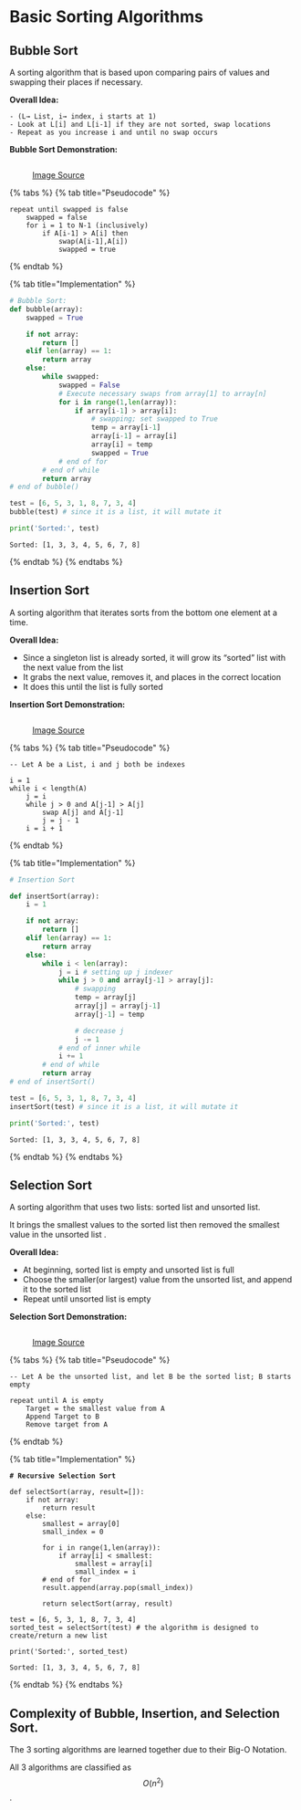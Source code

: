 # Basic Sorting Algorithms

## Bubble Sort <a href="#bubble-sort" id="bubble-sort"></a>

A sorting algorithm that is based upon comparing pairs of values and swapping their places if necessary.

**Overall Idea:**

```
- (L→ List, i→ index, i starts at 1)    
- Look at L[i] and L[i-1] if they are not sorted, swap locations
- Repeat as you increase i and until no swap occurs
```

**Bubble Sort Demonstration:**

<figure><img src="https://upload.wikimedia.org/wikipedia/commons/c/c8/Bubble-sort-example-300px.gif" alt=""><figcaption><p><a href="https://upload.wikimedia.org/wikipedia/commons/c/c8/Bubble-sort-example-300px.gif">Image Source</a></p></figcaption></figure>

{% tabs %}
{% tab title="Pseudocode" %}
```
repeat until swapped is false
	swapped = false
	for i = 1 to N-1 (inclusively)
		if A[i-1] > A[i] then
			swap(A[i-1],A[i])
			swapped = true
```
{% endtab %}

{% tab title="Implementation" %}
```python
# Bubble Sort:
def bubble(array):
    swapped = True

    if not array:
        return []
    elif len(array) == 1:
        return array
    else:
        while swapped:
            swapped = False
            # Execute necessary swaps from array[1] to array[n]
            for i in range(1,len(array)):
                if array[i-1] > array[i]:
                    # swapping; set swapped to True
                    temp = array[i-1]
                    array[i-1] = array[i]
                    array[i] = temp
                    swapped = True
            # end of for
        # end of while
        return array
# end of bubble()

test = [6, 5, 3, 1, 8, 7, 3, 4]
bubble(test) # since it is a list, it will mutate it

print('Sorted:', test)
```

```
Sorted: [1, 3, 3, 4, 5, 6, 7, 8]
```
{% endtab %}
{% endtabs %}

## Insertion Sort <a href="#insertion-sort" id="insertion-sort"></a>

A sorting algorithm that iterates sorts from the bottom one element at a time.

**Overall Idea:**

* Since a singleton list is already sorted, it will grow its “sorted” list with the next value from the list
* It grabs the next value, removes it, and places in the correct location
* It does this until the list is fully sorted

**Insertion Sort Demonstration:**

<figure><img src="https://upload.wikimedia.org/wikipedia/commons/0/0f/Insertion-sort-example-300px.gif" alt=""><figcaption><p><a href="https://upload.wikimedia.org/wikipedia/commons/0/0f/Insertion-sort-example-300px.gif">Image Source</a></p></figcaption></figure>

{% tabs %}
{% tab title="Pseudocode" %}
```
-- Let A be a List, i and j both be indexes

i = 1
while i < length(A)
	j = i
	while j > 0 and A[j-1] > A[j]
		swap A[j] and A[j-1]
		j = j - 1
	i = i + 1
```
{% endtab %}

{% tab title="Implementation" %}
```python
# Insertion Sort

def insertSort(array):
    i = 1

    if not array:
        return []
    elif len(array) == 1:
        return array
    else:
        while i < len(array):
            j = i # setting up j indexer
            while j > 0 and array[j-1] > array[j]:
                # swapping
                temp = array[j]
                array[j] = array[j-1]
                array[j-1] = temp

                # decrease j
                j -= 1
            # end of inner while
            i += 1
        # end of while
        return array
# end of insertSort()

test = [6, 5, 3, 1, 8, 7, 3, 4]
insertSort(test) # since it is a list, it will mutate it

print('Sorted:', test)
```

```
Sorted: [1, 3, 3, 4, 5, 6, 7, 8]
```
{% endtab %}
{% endtabs %}

## Selection Sort <a href="#selection-sort" id="selection-sort"></a>

A sorting algorithm that uses two lists: sorted list and unsorted list.

It brings the smallest values to the sorted list then removed the smallest value in the unsorted list .

**Overall Idea:**

* At beginning, sorted list is empty and unsorted list is full
* Choose the smaller(or largest) value from the unsorted list, and append it to the sorted list
* Repeat until unsorted list is empty

**Selection Sort Demonstration:**

<figure><img src="https://upload.wikimedia.org/wikipedia/commons/9/94/Selection-Sort-Animation.gif" alt=""><figcaption><p><a href="https://upload.wikimedia.org/wikipedia/commons/9/94/Selection-Sort-Animation.gif">Image Source</a></p></figcaption></figure>

{% tabs %}
{% tab title="Pseudocode" %}
```
-- Let A be the unsorted list, and let B be the sorted list; B starts empty

repeat until A is empty
    Target = the smallest value from A
    Append Target to B
    Remove target from A
```
{% endtab %}

{% tab title="Implementation" %}
<pre class="language-python"><code class="lang-python"><strong># Recursive Selection Sort
</strong>
def selectSort(array, result=[]):
    if not array:
        return result
    else:
        smallest = array[0]
        small_index = 0

        for i in range(1,len(array)):
            if array[i] &#x3C; smallest:
                smallest = array[i]
                small_index = i
        # end of for
        result.append(array.pop(small_index))

        return selectSort(array, result)

test = [6, 5, 3, 1, 8, 7, 3, 4]
sorted_test = selectSort(test) # the algorithm is designed to create/return a new list

print('Sorted:', sorted_test)
</code></pre>

```
Sorted: [1, 3, 3, 4, 5, 6, 7, 8]
```
{% endtab %}
{% endtabs %}

## Complexity of Bubble, Insertion, and Selection Sort. <a href="#complexity-of-bubble-insertion-and-selection-sort" id="complexity-of-bubble-insertion-and-selection-sort"></a>

The 3 sorting algorithms are learned together due to their Big-O Notation.

All 3 algorithms are classified as $$O(n^2)$$.
